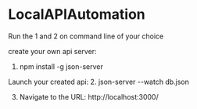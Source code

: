 # LocalAPIAutomation

Run the 1 and 2 on command line of your choice

create your own api server:
1. npm install -g json-server

Launch your created api:
2. json-server --watch db.json

3. Navigate to the URL:
http://localhost:3000/
